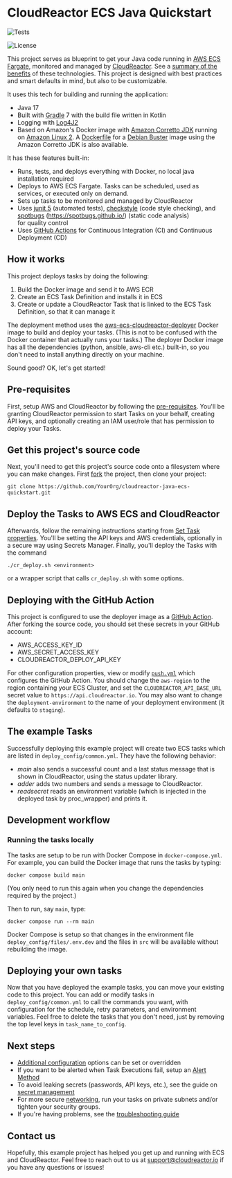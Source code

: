 # CloudReactor ECS Java Quickstart

![Tests](https://github.com/CloudReactor/cloudreactor-java-ecs-quickstart/workflows/Tests/badge.svg?branch=master)

<img src="https://img.shields.io/github/license/CloudReactor/cloudreactor-java-ecs-quickstart.svg?style=flat-square" alt="License">

This project serves as blueprint to get your Java code
running in [AWS ECS Fargate](https://aws.amazon.com/fargate/),
monitored and managed by
[CloudReactor](https://www.cloudreactor.io/). See a
[summary of the benefits](https://docs.cloudreactor.io/cloudreactor.html)
of these technologies.
This project is designed with best practices and smart defaults in mind, but also to be customizable.

It uses this tech for building and running the application:

* Java 17
* Built with [Gradle](https://gradle.org/) 7 with the build file written in Kotlin
* Logging with [Log4J2](https://logging.apache.org/log4j/2.x/)
* Based on Amazon's Docker image with [Amazon Corretto JDK](https://aws.amazon.com/corretto/?filtered-posts.sort-by=item.additionalFields.createdDate&filtered-posts.sort-order=desc)
running on [Amazon Linux 2](https://aws.amazon.com/amazon-linux-2/). A [Dockerfile](Dockerfile-debian-amd64) for 
a [Debian Buster](https://www.debian.org/releases/buster/) image using the Amazon Corretto JDK is also available.

It has these features built-in:
* Runs, tests, and deploys everything with Docker, no local java installation required
* Deploys to AWS ECS Fargate. Tasks can be scheduled, used as services, or executed only on demand.
* Sets up tasks to be monitored and managed by CloudReactor
* Uses [junit 5](https://junit.org/junit5/) (automated tests), 
  [checkstyle](https://checkstyle.sourceforge.io/) (code style checking),
  and [spotbugs]() (https://spotbugs.github.io/) (static code analysis)  
  for quality control
* Uses [GitHub Actions](https://github.com/features/actions) for
  Continuous Integration (CI) and Continuous Deployment (CD)

## How it works

This project deploys tasks by doing the following:

1) Build the Docker image and send it to AWS ECR
2) Create an ECS Task Definition and installs it in ECS
3) Create or update a CloudReactor Task that is linked to the ECS
   Task Definition, so that it can manage it

The deployment method uses the
[aws-ecs-cloudreactor-deployer](https://github.com/CloudReactor/aws-ecs-cloudreactor-deployer)
Docker image to build and deploy your tasks.
(This is not to be confused with the Docker container that actually runs your tasks.)
The deployer Docker image has all the dependencies (python, ansible, aws-cli etc.)
built-in, so you don't need to install anything directly on your machine.

Sound good? OK, let's get started!

## Pre-requisites

First, setup AWS and CloudReactor by following the
[pre-requisites](https://docs.cloudreactor.io/full_integration.html#pre-requisites).
You'll be granting CloudReactor permission to start Tasks on your behalf,
creating API keys, and optionally creating an IAM user/role that has permission
to deploy your Tasks.

## Get this project's source code

Next, you'll need to get this project's source code onto a filesystem where you
can make changes. First
[fork](https://docs.github.com/en/github/getting-started-with-github/fork-a-repo)
the project, then clone your project:

    git clone https://github.com/YourOrg/cloudreactor-java-ecs-quickstart.git

## Deploy the Tasks to AWS ECS and CloudReactor

Afterwards, follow the remaining instructions starting from
[Set Task properties](https://docs.cloudreactor.io/full_integration.html#set-task-properties).
You'll be setting the API keys and AWS credentials, optionally in a secure
way using Secrets Manager. Finally, you'll deploy the Tasks with the command

    ./cr_deploy.sh <environment>

or a wrapper script that calls `cr_deploy.sh` with some options.

## Deploying with the GitHub Action

This project is configured to use the deployer image as a [GitHub Action](https://github.com/marketplace/actions/cloudreactor-aws-ecs-deployer). After
forking the source code, you should set these secrets in your GitHub account:

* AWS_ACCESS_KEY_ID
* AWS_SECRET_ACCESS_KEY
* CLOUDREACTOR_DEPLOY_API_KEY

For other configuration properties, view or modify
[`push.yml`](.github/workflows/push.yml)
which configures the GitHub Action.
You should change the `aws-region` to the region containing your ECS
Cluster, and set the `CLOUDREACTOR_API_BASE_URL` secret value to
`https://api.cloudreactor.io`. You may also want to change the
`deployment-environment` to the name of your deployment environment
(it defaults to `staging`).

## The example Tasks

Successfully deploying this example project will create two ECS tasks which are
listed in `deploy_config/common.yml`. They have the following behavior:

* *main* also sends a successful count and a last status message that is shown in
  CloudReactor, using the status updater library. 
* *adder* adds two numbers and sends a message to CloudReactor.
* *readsecret* reads an environment variable (which is injected in the deployed task by proc_wrapper) and prints it.

## Development workflow

### Running the tasks locally

The tasks are setup to be run with Docker Compose in `docker-compose.yml`. For example,
you can build the Docker image that runs the tasks by typing:

    docker compose build main

(You only need to run this again when you change the dependencies required by
the project.)

Then to run, say `main`, type:

    docker compose run --rm main

Docker Compose is setup so that changes in the environment file `deploy_config/files/.env.dev`
and the files in `src` will be available without rebuilding the image.

## Deploying your own tasks

Now that you have deployed the example tasks, you can move your existing code to
this project. You can add or modify tasks in `deploy_config/common.yml` to call
the commands you want, with configuration for the schedule, retry parameters,
and environment variables.
Feel free to delete the tasks that you don't need, just by removing the top
level keys in `task_name_to_config`.

## Next steps

* [Additional configuration](https://docs.cloudreactor.io/configuration.html)
  options can be set or overridden
* If you want to be alerted when Task Executions fail, setup an
  [Alert Method](https://docs.cloudreactor.io/alerts.html)
* To avoid leaking secrets (passwords, API keys, etc.), see the guide on
  [secret management](https://docs.cloudreactor.io/secrets.html)
* For more secure [networking](https://docs.cloudreactor.io/networking.html), run your tasks on private subnets
  and/or tighten your security groups.
* If you're having problems, see the
  [troubleshooting guide](https://docs.cloudreactor.io/troubleshooting.html)

## Contact us

Hopefully, this example project has helped you get up and running with ECS and
CloudReactor. Feel free to reach out to us at support@cloudreactor.io
if you have any questions or issues!
